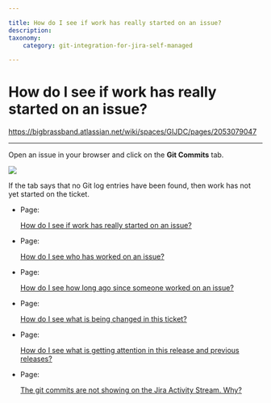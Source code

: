```yaml
---

title: How do I see if work has really started on an issue?
description:
taxonomy:
    category: git-integration-for-jira-self-managed

---
```


# How do I see if work has really started on an issue?

<https://bigbrassband.atlassian.net/wiki/spaces/GIJDC/pages/2053079047>

* * *

Open an issue in your browser and click on the **Git Commits** tab.

![](https://bigbrassband.atlassian.net/wiki/download/thumbnails/2053079047/gitserver-jira-issue-activity-workspace-faq.png?version=1&modificationDate=1642160312236&cacheVersion=1&api=v2&width=680&height=643)

If the tab says that no Git log entries have been found, then work has not yet started on the ticket.

*   Page:
    
    [How do I see if work has really started on an issue?](/wiki/spaces/GIJDC/pages/2053079047)
    
*   Page:
    
    [How do I see who has worked on an issue?](/wiki/spaces/GIJDC/pages/2053013535)
    
*   Page:
    
    [How do I see how long ago since someone worked on an issue?](/wiki/spaces/GIJDC/pages/2052915274)
    
*   Page:
    
    [How do I see what is being changed in this ticket?](/wiki/spaces/GIJDC/pages/2052816914)
    
*   Page:
    
    [How do I see what is getting attention in this release and previous releases?](/wiki/spaces/GIJDC/pages/2052784140)
    
*   Page:
    
    [The git commits are not showing on the Jira Activity Stream. Why?](/wiki/spaces/GIJDC/pages/2052915284)